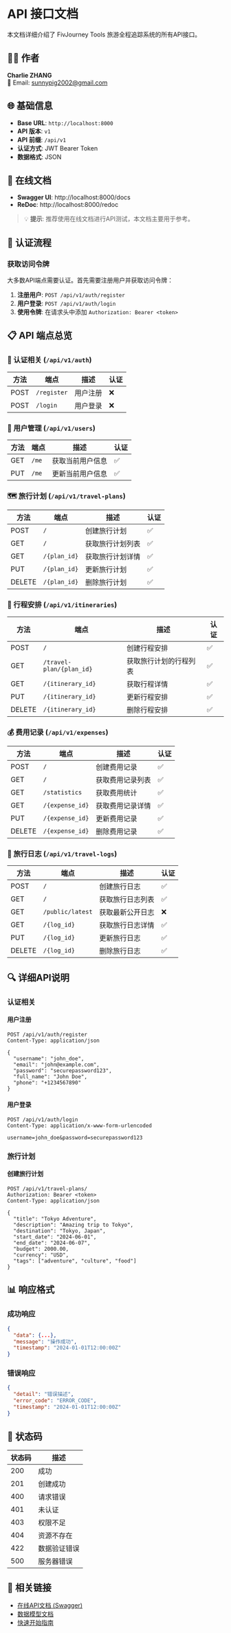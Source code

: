 # API 接口文档

本文档详细介绍了 FivJourney Tools 旅游全程追踪系统的所有API接口。

## 👨‍💻 作者

**Charlie ZHANG**  
📧 Email: sunnypig2002@gmail.com

## 🌐 基础信息

- **Base URL**: `http://localhost:8000`
- **API 版本**: `v1`
- **API 前缀**: `/api/v1`
- **认证方式**: JWT Bearer Token
- **数据格式**: JSON

## 📖 在线文档

- **Swagger UI**: http://localhost:8000/docs
- **ReDoc**: http://localhost:8000/redoc

> 💡 **提示**: 推荐使用在线文档进行API测试，本文档主要用于参考。

## 🔐 认证流程

### 获取访问令牌

大多数API端点需要认证。首先需要注册用户并获取访问令牌：

1. **注册用户**: `POST /api/v1/auth/register`
2. **用户登录**: `POST /api/v1/auth/login`
3. **使用令牌**: 在请求头中添加 `Authorization: Bearer <token>`

## 📋 API 端点总览

### 🔐 认证相关 (`/api/v1/auth`)

| 方法 | 端点 | 描述 | 认证 |
|------|------|------|------|
| POST | `/register` | 用户注册 | ❌ |
| POST | `/login` | 用户登录 | ❌ |

### 👤 用户管理 (`/api/v1/users`)

| 方法 | 端点 | 描述 | 认证 |
|------|------|------|------|
| GET | `/me` | 获取当前用户信息 | ✅ |
| PUT | `/me` | 更新当前用户信息 | ✅ |

### 🗺️ 旅行计划 (`/api/v1/travel-plans`)

| 方法 | 端点 | 描述 | 认证 |
|------|------|------|------|
| POST | `/` | 创建旅行计划 | ✅ |
| GET | `/` | 获取旅行计划列表 | ✅ |
| GET | `/{plan_id}` | 获取旅行计划详情 | ✅ |
| PUT | `/{plan_id}` | 更新旅行计划 | ✅ |
| DELETE | `/{plan_id}` | 删除旅行计划 | ✅ |

### 📅 行程安排 (`/api/v1/itineraries`)

| 方法 | 端点 | 描述 | 认证 |
|------|------|------|------|
| POST | `/` | 创建行程安排 | ✅ |
| GET | `/travel-plan/{plan_id}` | 获取旅行计划的行程列表 | ✅ |
| GET | `/{itinerary_id}` | 获取行程详情 | ✅ |
| PUT | `/{itinerary_id}` | 更新行程安排 | ✅ |
| DELETE | `/{itinerary_id}` | 删除行程安排 | ✅ |

### 💰 费用记录 (`/api/v1/expenses`)

| 方法 | 端点 | 描述 | 认证 |
|------|------|------|------|
| POST | `/` | 创建费用记录 | ✅ |
| GET | `/` | 获取费用记录列表 | ✅ |
| GET | `/statistics` | 获取费用统计 | ✅ |
| GET | `/{expense_id}` | 获取费用记录详情 | ✅ |
| PUT | `/{expense_id}` | 更新费用记录 | ✅ |
| DELETE | `/{expense_id}` | 删除费用记录 | ✅ |

### 📝 旅行日志 (`/api/v1/travel-logs`)

| 方法 | 端点 | 描述 | 认证 |
|------|------|------|------|
| POST | `/` | 创建旅行日志 | ✅ |
| GET | `/` | 获取旅行日志列表 | ✅ |
| GET | `/public/latest` | 获取最新公开日志 | ❌ |
| GET | `/{log_id}` | 获取旅行日志详情 | ✅ |
| PUT | `/{log_id}` | 更新旅行日志 | ✅ |
| DELETE | `/{log_id}` | 删除旅行日志 | ✅ |

## 🔍 详细API说明

### 认证相关

#### 用户注册

```http
POST /api/v1/auth/register
Content-Type: application/json

{
  "username": "john_doe",
  "email": "john@example.com", 
  "password": "securepassword123",
  "full_name": "John Doe",
  "phone": "+1234567890"
}
```

#### 用户登录

```http
POST /api/v1/auth/login
Content-Type: application/x-www-form-urlencoded

username=john_doe&password=securepassword123
```

### 旅行计划

#### 创建旅行计划

```http
POST /api/v1/travel-plans/
Authorization: Bearer <token>
Content-Type: application/json

{
  "title": "Tokyo Adventure",
  "description": "Amazing trip to Tokyo",
  "destination": "Tokyo, Japan",
  "start_date": "2024-06-01",
  "end_date": "2024-06-07",
  "budget": 2000.00,
  "currency": "USD",
  "tags": ["adventure", "culture", "food"]
}
```

## 📊 响应格式

### 成功响应

```json
{
  "data": {...},
  "message": "操作成功",
  "timestamp": "2024-01-01T12:00:00Z"
}
```

### 错误响应

```json
{
  "detail": "错误描述",
  "error_code": "ERROR_CODE",
  "timestamp": "2024-01-01T12:00:00Z"
}
```

## 🔧 状态码

| 状态码 | 描述 |
|-------|------|
| 200 | 成功 |
| 201 | 创建成功 |
| 400 | 请求错误 |
| 401 | 未认证 |
| 403 | 权限不足 |
| 404 | 资源不存在 |
| 422 | 数据验证错误 |
| 500 | 服务器错误 |

## 🔗 相关链接

- [在线API文档 (Swagger)](http://localhost:8000/docs)
- [数据模型文档](./models.md)
- [快速开始指南](./quick-start.md) 